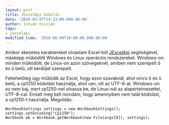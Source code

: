 ```yaml
---
layout: post
title: JExcelApi kódolás
date: '2010-03-07T14:23:00.000-08:00'
author: István Viczián
tags:
- jexcelapi
modified_time: '2018-06-09T10:00:00.000-08:00'
---
```


Amikor ékezetes karaktereket olvastam Excel-ből
[JExcelApi](http://jexcelapi.sourceforge.net/) segítségével, másképp
működött Windows és Linux operációs rendszereket. Windows-on minden
működött, de Linux-on azon szövegeknél, amiben nem szerepelt ő és ű
betű, ott kérdőjel szerepelt.

Feltehetőleg úgy működik az Excel, hogy azon szavaknál, ahol nincs ő és
ű betű, a cp1250 kódolást használja, ahol van, ott az UTF-8-at.
Windows-on ez nem baj, mert cp1250-nel olvassa be, de Linux-nál az
alapértelmezettel, UTF-8-cal. Emiatt meg kell mondani, hogy amennyiben
nem talál kódolást, a cp1250-t használja. Megoldás:

    WorkbookSettings settings = new WorkbookSettings();
    settings.setEncoding("Cp1250");
    Workbook wb = Workbook.getWorkbook(new File(args[0]), settings);
